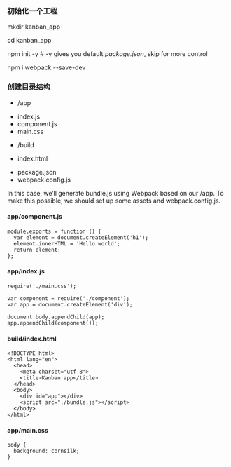 ### 初始化一个工程

mkdir kanban_app

cd kanban_app 

npm init -y # -y gives you default *package.json*, skip for more control

npm i webpack --save-dev

### 创建目录结构

* /app
 - index.js
 - component.js 
 - main.css
* /build
 - index.html
* package.json
* webpack.config.js

In this case, we’ll generate bundle.js using Webpack based on our /app. To make this possible, we should set up some assets and webpack.config.js.

#### app/component.js
```
module.exports = function () {
  var element = document.createElement('h1');
  element.innerHTML = 'Hello world'; 
  return element;
};
```

#### app/index.js
```
require('./main.css');

var component = require('./component'); 
var app = document.createElement('div');

document.body.appendChild(app); 
app.appendChild(component());
```
#### build/index.html
```
<!DOCTYPE html>
<html lang="en"> 
  <head> 
    <meta charset="utf-8"> 
    <title>Kanban app</title> 
  </head>
  <body>
    <div id="app"></div>
    <script src="./bundle.js"></script> 
  </body>
</html>
```

#### app/main.css
```
body {
  background: cornsilk;
}
```


